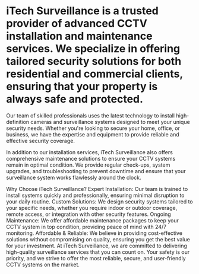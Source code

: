# iTech Surveillance is a trusted provider of advanced CCTV installation and maintenance services. We specialize in offering tailored security solutions for both residential and commercial clients, ensuring that your property is always safe and protected.

Our team of skilled professionals uses the latest technology to install high-definition cameras and surveillance systems designed to meet your unique security needs. Whether you're looking to secure your home, office, or business, we have the expertise and equipment to provide reliable and effective security coverage.

In addition to our installation services, iTech Surveillance also offers comprehensive maintenance solutions to ensure your CCTV systems remain in optimal condition. We provide regular check-ups, system upgrades, and troubleshooting to prevent downtime and ensure that your surveillance system works flawlessly around the clock.

Why Choose iTech Surveillance?
Expert Installation: Our team is trained to install systems quickly and professionally, ensuring minimal disruption to your daily routine.
Custom Solutions: We design security systems tailored to your specific needs, whether you require indoor or outdoor coverage, remote access, or integration with other security features.
Ongoing Maintenance: We offer affordable maintenance packages to keep your CCTV system in top condition, providing peace of mind with 24/7 monitoring.
Affordable & Reliable: We believe in providing cost-effective solutions without compromising on quality, ensuring you get the best value for your investment.
At iTech Surveillance, we are committed to delivering high-quality surveillance services that you can count on. Your safety is our priority, and we strive to offer the most reliable, secure, and user-friendly CCTV systems on the market.
